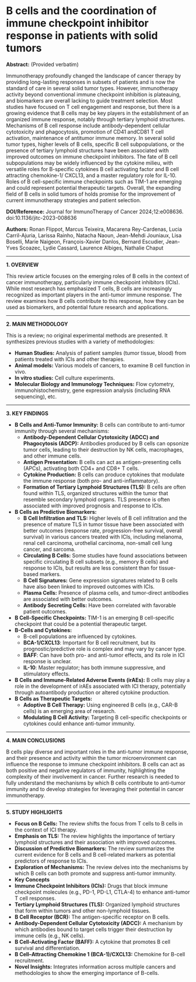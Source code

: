 # B cells and the coordination of immune checkpoint inhibitor response in patients with solid tumors

**Abstract:** (Provided verbatim)

Immunotherapy profoundly changed the landscape of cancer therapy by providing long-lasting responses in subsets of patients and is now the standard of care in several solid tumor types. However, immunotherapy activity beyond conventional immune checkpoint inhibition is plateauing, and biomarkers are overall lacking to guide treatment selection. Most studies have focused on T cell engagement and response, but there is a growing evidence that B cells may be key players in the establishment of an organized immune response, notably through tertiary lymphoid structures. Mechanisms of B cell response include antibody-dependent cellular cytotoxicity and phagocytosis, promotion of CD41 andCD81 T cell activation, maintenance of antitumor immune memory. In several solid tumor types, higher levels of B cells, specific B cell subpopulations, or the presence of tertiary lymphoid structures have been associated with improved outcomes on immune checkpoint inhibitors. The fate of B cell subpopulations may be widely influenced by the cytokine milieu, with versatile roles for B-specific cytokines B cell activating factor and B cell attracting chemokine-1/ CXCL13, and a master regulatory role for IL-10. Roles of B cell-specific immune checkpoints such as TIM-1 are emerging and could represent potential therapeutic targets. Overall, the expanding field of B cells in solid tumors of holds promise for the improvement of current immunotherapy strategies and patient selection.


**DOI/Reference:** Journal for ImmunoTherapy of Cancer 2024;12:e008636. doi:10.1136/jitc-2023-008636

**Authors:** Ronan Flippot, Marcus Teixeira, Macarena Rey-Cardenas, Lucia Carril-Ajuria, Larissa Rainho, Natacha Naoun, Jean-Mehdi Jouniaux, Lisa Boselli, Marie Naigeon, François-Xavier Danlos, Bernard Escudier, Jean-Yves Scoazec, Lydie Cassard, Laurence Albiges, Nathalie Chaput

---

**1. OVERVIEW**

This review article focuses on the emerging roles of B cells in the context of cancer immunotherapy, particularly immune checkpoint inhibitors (ICIs). While most research has emphasized T cells, B cells are increasingly recognized as important players in the anti-tumor immune response. The review examines how B cells contribute to this response, how they can be used as biomarkers, and potential future research and applications.

---

**2. MAIN METHODOLOGY**

This is a review; no original experimental methods are presented. It synthesizes previous studies with a variety of methodologies:

*   **Human Studies:**  Analysis of patient samples (tumor tissue, blood) from patients treated with ICIs and other therapies.
*   **Animal models:**  Various models of cancers, to examine B cell function in vivo.
*   **In vitro studies:**  Cell culture experiments.
*   **Molecular Biology and Immunology Techniques:**  Flow cytometry, immunohistochemistry, gene expression analysis (including RNA sequencing), etc.

---

**3. KEY FINDINGS**

*   **B Cells and Anti-Tumor Immunity:** B cells can contribute to anti-tumor immunity through several mechanisms:
    *   **Antibody-Dependent Cellular Cytotoxicity (ADCC) and Phagocytosis (ADCP):**  Antibodies produced by B cells can opsonize tumor cells, leading to their destruction by NK cells, macrophages, and other immune cells.
    *   **Antigen Presentation:**  B cells can act as antigen-presenting cells (APCs), activating both CD4+ and CD8+ T cells.
    *   **Cytokine Production:**  B cells can produce cytokines that modulate the immune response (both pro- and anti-inflammatory).
    *   **Formation of Tertiary Lymphoid Structures (TLS):**  B cells are often found within TLS, organized structures within the tumor that resemble secondary lymphoid organs.  TLS presence is often associated with improved prognosis and response to ICIs.
*   **B Cells as Predictive Biomarkers:**
    *   **B Cell Infiltration and TLS:**  Higher levels of B cell infiltration and the presence of mature TLS in tumor tissue have been associated with better outcomes (response rate, progression-free survival, overall survival) in various cancers treated with ICIs, including melanoma, renal cell carcinoma, urothelial carcinoma, non-small cell lung cancer, and sarcoma.
    *   **Circulating B Cells:**  Some studies have found associations between specific circulating B cell subsets (e.g., memory B cells) and response to ICIs, but results are less consistent than for tissue-based markers.
    *   **B Cell Signatures:**  Gene expression signatures related to B cells have also been linked to improved outcomes with ICIs.
    * **Plasma Cells:** Presence of plasma cells, and tumor-direct antibodies are associated with better outcomes.
    *  **Antibody Secreting Cells:** Have been correlated with favorable patient outcomes.
*   **B Cell-Specific Checkpoints:**  TIM-1 is an emerging B cell-specific checkpoint that could be a potential therapeutic target.
* **B-Cells and Cytokines:**
    *  B-cell populations are influenced by cytokines.
    *  **BCA-1/CXCL13**: Important for B cell recruitment, but its prognostic/predictive role is complex and may vary by cancer type.
    *  **BAFF**: Can have both pro- and anti-tumor effects, and its role in ICI response is unclear.
    *  **IL-10**: Master regulator; has both immune suppressive, and stimulatory effects.
*   **B Cells and Immune-Related Adverse Events (irAEs):**  B cells may play a role in the development of irAEs associated with ICI therapy, potentially through autoantibody production or altered cytokine production.
*   **B Cells as Therapeutic Targets:**
    *   **Adoptive B Cell Therapy:**  Using engineered B cells (e.g., CAR-B cells) is an emerging area of research.
    *   **Modulating B Cell Activity:**  Targeting B cell-specific checkpoints or cytokines could enhance anti-tumor immunity.

---

**4. MAIN CONCLUSIONS**

B cells play diverse and important roles in the anti-tumor immune response, and their presence and activity within the tumor microenvironment can influence the response to immune checkpoint inhibitors.  B cells can act as both positive and negative regulators of immunity, highlighting the complexity of their involvement in cancer. Further research is needed to fully understand the mechanisms by which B cells contribute to anti-tumor immunity and to develop strategies for leveraging their potential in cancer immunotherapy.

---

**5. STUDY HIGHLIGHTS**

*   **Focus on B Cells:**  The review shifts the focus from T cells to B cells in the context of ICI therapy.
*   **Emphasis on TLS:**  The review highlights the importance of tertiary lymphoid structures and their association with improved outcomes.
*   **Discussion of Predictive Biomarkers:**  The review summarizes the current evidence for B cells and B cell-related markers as potential predictors of response to ICIs.
*   **Exploration of Mechanisms:** The review delves into the mechanisms by which B cells can both promote and suppress anti-tumor immunity.
* **Key Concepts**
 *   **Immune Checkpoint Inhibitors (ICIs):**  Drugs that block immune checkpoint molecules (e.g., PD-1, PD-L1, CTLA-4) to enhance anti-tumor T cell responses.
 *   **Tertiary Lymphoid Structures (TLS):**  Organized lymphoid structures that form within tumors and other non-lymphoid tissues.
 *   **B Cell Receptor (BCR):**  The antigen-specific receptor on B cells.
 *   **Antibody-Dependent Cellular Cytotoxicity (ADCC):**  A mechanism by which antibodies bound to target cells trigger their destruction by immune cells (e.g., NK cells).
 *   **B Cell-Activating Factor (BAFF):**  A cytokine that promotes B cell survival and differentiation.
 * **B Cell–Attracting Chemokine 1 (BCA-1)/CXCL13:** Chemokine for B-cell recruitment.
*   **Novel Insights:** Integrates information across multiple cancers and methodologies to show the emerging importance of B-cells.
